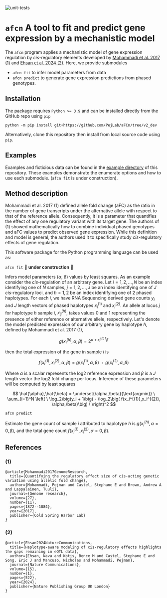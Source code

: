 ![unit-tests](https://github.com/PejLab/aFCn/actions/workflows/unit-tests.yml/badge.svg?branch=new_interface)


# `afcn` A tool to fit and predict gene expression by a mechanistic model

The `afcn` program applies a mechanistic model of gene
expression regulation by *cis*-regulatory elements developed
by [Mohammadi et al. 2017 (1)](README.md#(1)) and 
[Ehsan et al. 2024 (2)](README.md#(2)).  Here, we provide submodules

* `afcn fit` to infer model parameters from data
* `afcn predict` to generate gene expression predictions from
    phased genotypes.


## Installation

The package requires `Python >= 3.9` and can be installed directly
from the GitHub repo using `pip`

```
python -m pip install git+https://github.com/PejLab/aFCn/tree/v2_dev
```

Alternatively, clone this repository then install from
local source code using `pip`.


## Examples

Examples and ficticious data can be found in the [example directory](afcn/example/)
of this repository.  These examples demonstrate the enumerate options and
how to use each submodule.  (`afcn fit` is under construction).


## Method description

Mohammadi et al. 2017 (1) defined allele fold change (aFC) as the 
ratio in the number of gene transcripts under the alternative 
allele with respect to that of the reference allele.  Consequently,
it is a parameter that quantifies the effect of any one regulatory
variant with its target gene.  The authors of (1) showed mathematically
how to combine individual phased genotypes and aFC values to predict 
observed gene expression.  While this definition and model is general,
the authors used it to specifically study *cis*-regulatory effects 
of gene regulation.  

This software package for the Python programming language can be 
used as:

`afcn fit` 🚧 **under construction** 🚧

Infers model parameters ($\alpha$, $\beta$) values by least squares.  As an example
    consider the *cis*-regulation of an arbitrary gene.  Let
    $i = 1,2,\dots, N$ be an index identifying one of $N$ samples,
    $j = 1,2, \dots, J$ be an index identifying one of $J$ *cis*-regulatory
    loci, and $h=1,2$ be an index identifying one of 2 phased haplotypes.
    For each $i$, we have RNA Sequencing derived gene counts $y_i$ and
    $J$ length vectors of phased haplotypes $x_i^{(1)}$ and 
    $x_i^{(2)}$.  An allele at locus $j$ for haplotype $h$ sample $i$,
    $x_{ij}^{(h)}$, takes values 0 and 1 representing the presence of
    either reference or alternative allele, respectively.  Let's denote the
    model predicted expression of our arbitrary gene by haplotype
    $h$, defined by Mohammadi et al. 2017 (1),
  
$$
    g\big(x_i^{(h)}, \alpha, \beta\big) = 2^{\alpha + x_{i}^{(h) T}\beta}
$$

then the total expression of the gene in sample $i$ is

$$
f\big(x_i^{(1)}, x_i^{(2)},\alpha, \beta\big) = g\big(x_i^{(1)}, \alpha, \beta\big) \
    + g\big(x_i^{(2)}, \alpha, \beta\big)
$$
    
Where $\alpha$ is a scalar represents the log2 reference expression
and $\beta$ is a $J$ length vector the log2 fold change per locus.  Inference
of these parameters will be computed by least squares

$$
\hat{\alpha},\hat{\beta} = \underset{\alpha,\beta}{\text{argmin}} \
    \sum_{i=1}^N \left( \
    \log_2\big(y_i + 1\big) - \log_2\big( f(x_i^{(1)},x_i^{(2)}, \alpha,\beta)\big) \
    \right)^2
$$

`afcn predict`

Estimate the gene count of sample $i$ attributed to
  haplotype $h$ is $g(x_{i}^{(h)},\alpha=0,\beta)$, and
  the total gene count $f(x_{i}^{(1)},x_{i}^{(2)},\alpha=0,\beta)$.
  

## References

### (1) 

```
@article{Mohammadi2017GenomeResearch,
  title={Quantifying the regulatory effect size of cis-acting genetic variation using allelic fold change},
  author={Mohammadi, Pejman and Castel, Stephane E and Brown, Andrew A and Lappalainen, Tuuli},
  journal={Genome research},
  volume={27},
  number={11},
  pages={1872--1884},
  year={2017},
  publisher={Cold Spring Harbor Lab}
}
```

### (2)

```
@article{Ehsan2024NatureCommunications,
  title={Haplotype-aware modeling of cis-regulatory effects highlights the gaps remaining in eQTL data},
  author={Ehsan, Nava and Kotis, Bence M and Castel, Stephane E and Song, Eric J and Mancuso, Nicholas and Mohammadi, Pejman},
  journal={Nature Communications},
  volume={15},
  number={1},
  pages={522},
  year={2024},
  publisher={Nature Publishing Group UK London}
}
```
